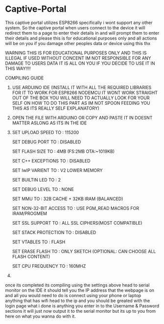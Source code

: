 # Captive-Portal
This captive portal utilizes ESP8266 specifically i wont support any other system. So the captive portal when users connect to the device it will redirect them to a page to enter their details in and will prompt them to enter their details and please this is for educational purposes only and all actions will be on you if you damage other peoples data or device using this thx


WARNING THIS IS FOR EDUCATIONAL PURPOSES ONLY AND THIS IS ILLEGAL IF USED WITHOUT CONCENT IM NOT RESPONSIBLE FOR ANY DAMAGE TO USERS DATA IT IS ALL ON YOU IF YOU DECIDE TO USE IT IN THIS WAY!!!! 


COMPILING GUIDE

1. USE ARDUINO IDE (INSTALL IT WITH ALL THE REQUIRED LIBRARIES FOR IT TO WORK FOR ESP8266 NODEMCU IT WONT WORK STRAIGHT OUT OF THE BOX YOU WILL NEED TO ACTUALLY LOOK FOR YOUR SELF ON HOW TO DO THIS PART AS IM NOT SPOON FEEDING YOU THIS AS ITS REALLY SELF EXPLANATORY) 

3. OPEN THE FILE WITH ARDUINO OR COPY AND PASTE IT IN DOESNT MATTER ASLONG AS ITS IN THE IDE 





3. SET UPLOAD SPEED TO : 115200

   SET DEBUG PORT TO : DISABLED
   
   SET FLASH SIZE TO : 4MB (FS:2MB OTA:~1019KB)
   
   SET C++ EXCEPTIONS TO : DISABLED 
   
   SET IwIP VARIENT TO : V2 LOWER MEMORY
   
   SET BUILTIN LED TO : 2
   
   SET DEBUG LEVEL TO : NONE
   
   SET MMU TO : 32B CACHE + 32KB IRAM (BALANCED)
   
   SET NON-32-BIT ACCESS TO : USE PGM_READ MACROS FOR IRAM/PROGMEM
   
   SET SSL SUPPORT TO : ALL SSL CIPHERS(MOST COMPATIBLE)
   
   SET STACK PROTECTION TO :  DISABLED 
   
   SET VTABLES TO : FLASH
   
   SET ERASE FLASH TO : ONLY SKETCH (OPTIONAL: CAN CHOOSE ALL FLASH CONTENT)
   
   SET CPU FREQUENCY TO : 160MHZ

4.
once its completed its compiling using the settings above 
head to serial monitor on the IDE 
it should tell you the IP address that the webpage is on and all you would need to do is 
connect using your phone or laptop anything that has wifi head to the ip and you should be greated with the login page
what i done is anything you enter in to the Username & Password sections it will just now output it to the serial monitor 
but its up to you from here on what you wanna do with it.
